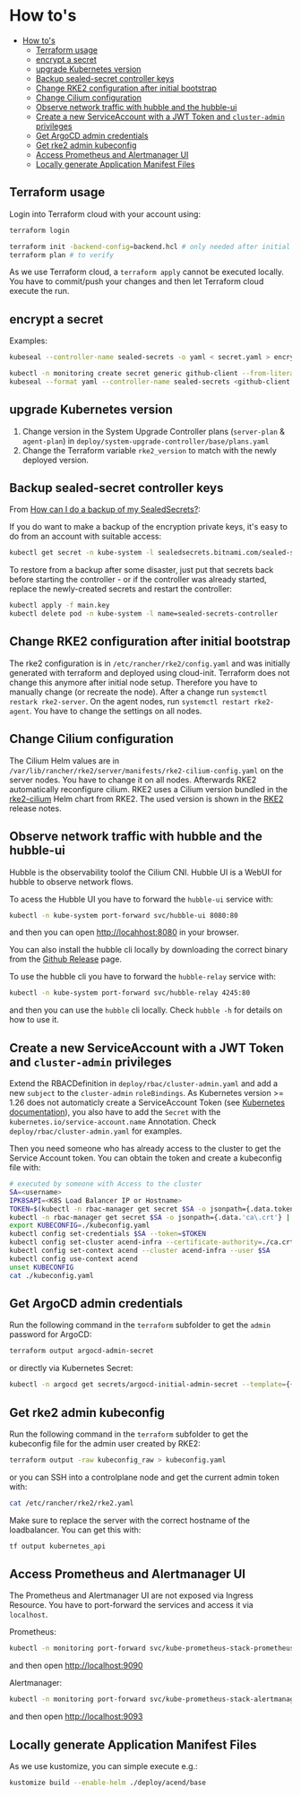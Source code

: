 # How to's

- [How to's](#how-tos)
  - [Terraform usage](#terraform-usage)
  - [encrypt a secret](#encrypt-a-secret)
  - [upgrade Kubernetes version](#upgrade-kubernetes-version)
  - [Backup sealed-secret controller keys](#backup-sealed-secret-controller-keys)
  - [Change RKE2 configuration after initial bootstrap](#change-rke2-configuration-after-initial-bootstrap)
  - [Change Cilium configuration](#change-cilium-configuration)
  - [Observe network traffic with hubble and the hubble-ui](#observe-network-traffic-with-hubble-and-the-hubble-ui)
  - [Create a new ServiceAccount with a JWT Token and `cluster-admin` privileges](#create-a-new-serviceaccount-with-a-jwt-token-and-cluster-admin-privileges)
  - [Get ArgoCD admin credentials](#get-argocd-admin-credentials)
  - [Get rke2 admin kubeconfig](#get-rke2-admin-kubeconfig)
  - [Access Prometheus and Alertmanager UI](#access-prometheus-and-alertmanager-ui)
  - [Locally generate Application Manifest Files](#locally-generate-application-manifest-files)


## Terraform usage

Login into Terraform cloud with your account using:

```bash
terraform login
```

```bash
terraform init -backend-config=backend.hcl # only needed after initial checkout or when you add/change modules
terraform plan # to verify
```

As we use Terraform cloud, a `terraform apply` cannot be executed locally. You have to commit/push your changes and then let Terraform cloud execute the run.

## encrypt a secret

Examples:

```bash
kubeseal --controller-name sealed-secrets -o yaml < secret.yaml > encrypted-secret.yaml
```

```bash
kubectl -n monitoring create secret generic github-client --from-literal=GF_AUTH_GITHUB_CLIENT_ID="xyz" --from-literal=GF_AUTH_GITHUB_CLIENT_SECRET="xyz" --dry-run=client -o yaml > github-client.yaml
kubeseal --format yaml --controller-name sealed-secrets <github-client.yaml >sealed-github-client.yaml
```

## upgrade Kubernetes version

1. Change version in the System Upgrade Controller plans (`server-plan` & `agent-plan`) in `deploy/system-upgrade-controller/base/plans.yaml`
2. Change the Terraform variable `rke2_version` to match with the newly deployed version.

## Backup sealed-secret controller keys

From [How can I do a backup of my SealedSecrets?](https://github.com/bitnami-labs/sealed-secrets#how-can-i-do-a-backup-of-my-sealedsecrets):

If you do want to make a backup of the encryption private keys, it's easy to do from an account with suitable access:

```bash
kubectl get secret -n kube-system -l sealedsecrets.bitnami.com/sealed-secrets-key -o yaml >main.key
```

To restore from a backup after some disaster, just put that secrets back before starting the controller - or if the controller was already started, replace the newly-created secrets and restart the controller:

```bash
kubectl apply -f main.key
kubectl delete pod -n kube-system -l name=sealed-secrets-controller
```

## Change RKE2 configuration after initial bootstrap

The rke2 configuration is in `/etc/rancher/rke2/config.yaml` and was initially generated with terraform and deployed using cloud-init. Terraform does not change this anymore after initial node setup. Therefore you have to manually change (or recreate the node). After a change run `systemctl restark rke2-server`. On the agent nodes, run `systemctl restart rke2-agent`. You have to change the settings on all nodes.

## Change Cilium configuration

The Cilium Helm values are in `/var/lib/rancher/rke2/server/manifests/rke2-cilium-config.yaml` on the server nodes. You have to change it on all nodes. Afterwards RKE2 automatically reconfigure cilium.
RKE2 uses a Cilium version bundled in the [rke2-cilium](https://github.com/rancher/rke2-charts/blob/main/charts/rke2-cilium/rke2-cilium) Helm chart from RKE2. The used version is shown in the [RKE2](https://github.com/rancher/rke2/releases/) release notes.

## Observe network traffic with hubble and the hubble-ui

Hubble is the observability toolof the Cilium CNI. Hubble UI is a WebUI for hubble to observe network flows.

To acess the Hubble UI you have to forward the `hubble-ui` service with:

```bash
kubectl -n kube-system port-forward svc/hubble-ui 8080:80
```

and then you can open [http://locahhost:8080](http://locahhost:8080) in your browser.

You can also install the hubble cli locally by downloading the correct binary from the [Github Release](https://github.com/cilium/hubble/releases) page.

To use the hubble cli you have to forward the `hubble-relay` service with:

```bash
kubectl -n kube-system port-forward svc/hubble-relay 4245:80
```

and then you can use the `hubble` cli locally. Check `hubble -h` for details on how to use it.

## Create a new ServiceAccount with a JWT Token and `cluster-admin` privileges

Extend the RBACDefinition in `deploy/rbac/cluster-admin.yaml` and add a new `subject` to the `cluster-admin` `roleBindings`. As Kubernetes version >= 1.26 does not automaticly create a ServiceAccount Token (see [Kubernetes documentation](https://kubernetes.io/docs/tasks/configure-pod-container/configure-service-account/#manually-create-an-api-token-for-a-serviceaccount)), you also have to add the `Secret` with the `kubernetes.io/service-account.name` Annotation. Check `deploy/rbac/cluster-admin.yaml` for examples.

Then you need someone who has already access to the cluster to get the Service Account token. You can obtain the token and create a kubeconfig file with:

```bash
# executed by someone with Access to the cluster
SA=<username>
IPK8SAPI=<K8S Load Balancer IP or Hostname>
TOKEN=$(kubectl -n rbac-manager get secret $SA -o jsonpath={.data.token} | base64 -d)
kubectl -n rbac-manager get secret $SA -o jsonpath={.data.'ca\.crt'} | base64 -d > ca.crt
export KUBECONFIG=./kubeconfig.yaml
kubectl config set-credentials $SA --token=$TOKEN
kubectl config set-cluster acend-infra --certificate-authority=./ca.crt --embed-certs=true --server https://$IPK8SAPI:6443
kubectl config set-context acend --cluster acend-infra --user $SA
kubectl config use-context acend
unset KUBECONFIG
cat ./kubeconfig.yaml
```

## Get ArgoCD admin credentials

Run the following command in the `terraform` subfolder to get the `admin` password for ArgoCD:

```bash
terraform output argocd-admin-secret
```

or directly via Kubernetes Secret:

```bash
kubectl -n argocd get secrets/argocd-initial-admin-secret --template={{.data.password}} | base64 -d
```

## Get rke2 admin kubeconfig

Run the following command in the `terraform` subfolder to get the kubeconfig file for the admin user created by RKE2:

```bash
terraform output -raw kubeconfig_raw > kubeconfig.yaml
```

or you can SSH into a controlplane node and get the current admin token with:

```bash
cat /etc/rancher/rke2/rke2.yaml
```

Make sure to replace the server with the correct hostname of the loadbalancer. You can get this with:

```bash
tf output kubernetes_api
````

## Access Prometheus and Alertmanager UI

The Prometheus and Alertmanager UI are not exposed via Ingress Resource. You have to port-forward the services and access it via `localhost`.

Prometheus:

```bash
kubectl -n monitoring port-forward svc/kube-prometheus-stack-prometheus 9090
```

and then open [http://localhost:9090](http://localhost:9090)

Alertmanager:

```bash
kubectl -n monitoring port-forward svc/kube-prometheus-stack-alertmanager 9093
```

and then open [http://localhost:9093](http://localhost:9093)

## Locally generate Application Manifest Files

As we use kustomize, you can simple execute e.g.:

```bash
kustomize build --enable-helm ./deploy/acend/base
```
